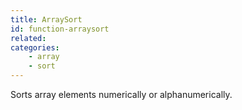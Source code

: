 ```yaml
---
title: ArraySort
id: function-arraysort
related:
categories:
    - array
    - sort
---
```


Sorts array elements numerically or alphanumerically.